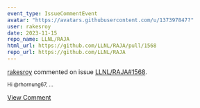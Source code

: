 ```yaml
---
event_type: IssueCommentEvent
avatar: "https://avatars.githubusercontent.com/u/137397847?"
user: rakesroy
date: 2023-11-15
repo_name: LLNL/RAJA
html_url: https://github.com/LLNL/RAJA/pull/1568
repo_url: https://github.com/LLNL/RAJA
---
```


<a href='https://github.com/rakesroy' target='_blank'>rakesroy</a> commented on issue <a href='https://github.com/LLNL/RAJA/pull/1568' target='_blank'>LLNL/RAJA#1568</a>.

<small>Hi @rhornung67,...</small>

<a href='https://github.com/LLNL/RAJA/pull/1568' target='_blank'>View Comment</a>